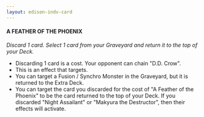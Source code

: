 ```yaml
---
layout: edison-indv-card
---
```


#### A FEATHER OF THE PHOENIX

*Discard 1 card. Select 1 card from your Graveyard and return it to the top of your Deck.*

- Discarding 1 card is a cost. Your opponent can chain "D.D. Crow".
- This is an effect that targets.
- You can target a Fusion / Synchro Monster in the Graveyard, but it is returned to the Extra Deck.
- You can target the card you discarded for the cost of "A Feather of the  Phoenix" to be the card returned to the top of your Deck. If you  discarded "Night Assailant" or "Makyura the Destructor", then their  effects will activate.